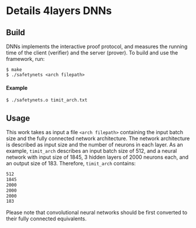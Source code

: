 # Details 4layers DNNs 


## Build
DNNs implements the interactive proof protocol, and measures the running time of the client (verifier) and the server (prover). To build and use the framework, run:
```shell
$ make
$ ./safetynets <arch filepath>
```
#### Example
```shell
$ ./safetynets.o timit_arch.txt
```

## Usage
This work takes as input a file `<arch filepath>` containing the input batch size and the fully connected network architecture. The network architecture is described as input size and the number of neurons in each layer. As an example, `timit_arch` describes an input batch size of 512, and a neural network with input size of 1845, 3 hidden layers of 2000 neurons each, and an output size of 183. Therefore, `timit_arch` contains: 
```txt
512
1845
2000
2000
2000
183
```
Please note that convolutional neural networks should be first converted to their fully connected equivalents.


